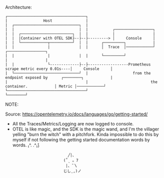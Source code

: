 Architecture:

```
┌───────────────────────────────────┐
|                Host               |
|  ┌─────────────────────────────┐  |
|  |                             |  |           ┌─────────────────┐
|  |  ┌───────────────────────┐  |  |           |                 |
|  |  |Container with OTEL SDK├--├--├---------> │     Console     │
|  |  └────────────┬──────────┘  |  |      ┌─────────┐            |
|  |               |             |  |      │  Trace  │────────────┘                            ┌─────────────────┐
|  |               |             |  |      └─────────┘                                         |                 |
|  |               └-------------├--├------------------Prometheus scrape metric every 0.01s----│     Console     │
|  └─────────────────────────────┘  |                    from the endpoint exposed by      ┌────────┐            |
|                                   |                            the container.            │ Metric │────────────┘
└───────────────────────────────────┘                                                      └────────┘
```

NOTE:

Source: https://opentelemetry.io/docs/languages/go/getting-started/

- All the Traces/Metrics/Logging are now logged to console.
- OTEL is like magic, and the SDK is the magic wand, and I'm the villager yelling "burn the witch" with a pitchfork. Kinda impossible to do this by myself if not following the getting started documentation words by words. ₍^. .^₎⟆
```
                            ╱|、
                          (˚ˎ 。7  
                           |、˜〵          
                          じしˍ,)ノ
```
